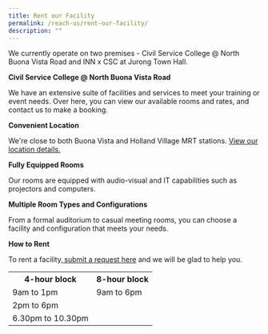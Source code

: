 ```yaml
---
title: Rent our Facility
permalink: /reach-us/rent-our-facility/
description: ""
---
```

<style>
</style>

<p>We currently operate on two premises - Civil Service College @ North Buona Vista Road and INN x CSC at Jurong Town Hall.</p>


<b>Civil Service College @ North Buona Vista Road</b>
<p>We have an extensive suite of facilities and services to meet your training or event needs. Over here, you can view our available rooms and rates, and contact us to make a booking.</p>

<b>Convenient Location</b>
<p>We're close to both Buona Vista and Holland Village MRT stations. <a href="/contact-us">View our location details.</a></p>

<b>Fully Equipped Rooms</b>
<p>Our rooms are equipped with audio-visual and IT capabilities such as projectors and computers.</p>

<b>Multiple Room Types and Configurations</b>
<p>From a formal auditorium to casual meeting rooms, you can choose a facility and configuration that meets your needs.</p>

<b>How to Rent</b>
<p>To rent a facility,<a href="https://form.gov.sg/5fb4a7501321980011f4de98"> submit a request here</a> and we will be glad to help you.</p>




<table>
  <tbody><tr>
    <th>4-hour block</th>
    <th>8-hour block</th>
  </tr>
  <tr>
    <td>9am to 1pm</td>
    <td>9am to 6pm</td>
  </tr>
  <tr>
    <td>2pm to 6pm</td>
    <td></td>
  </tr>
  <tr>
    <td>6.30pm to 10.30pm</td>
    <td></td>
  </tr>

</tbody></table>








